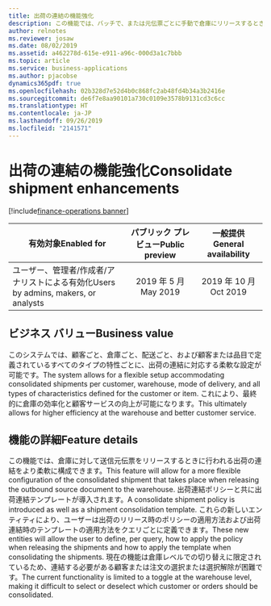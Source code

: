 ```yaml
---
title: 出荷の連結の機能強化
description: この機能では、バッチで、または元伝票ごとに手動で倉庫にリリースするときに、出荷の連結のクエリ ベースの設定が可能です。
author: relnotes
ms.reviewer: josaw
ms.date: 08/02/2019
ms.assetid: a462278d-615e-e911-a96c-000d3a1c7bbb
ms.topic: article
ms.service: business-applications
ms.author: pjacobse
dynamics365pdf: true
ms.openlocfilehash: 02b328d7e52d4b0c868fc2ab48fd4b34a3b2416e
ms.sourcegitcommit: de6f7e8aa90101a730c0109e3578b9131cd3c6cc
ms.translationtype: HT
ms.contentlocale: ja-JP
ms.lasthandoff: 09/26/2019
ms.locfileid: "2141571"
---
```

# <a name="consolidate-shipment-enhancements"></a><span data-ttu-id="e87bf-103">出荷の連結の機能強化</span><span class="sxs-lookup"><span data-stu-id="e87bf-103">Consolidate shipment enhancements</span></span>
[!include[finance-operations banner](../includes/finance-operations.md)]

| <span data-ttu-id="e87bf-104">有効対象</span><span class="sxs-lookup"><span data-stu-id="e87bf-104">Enabled for</span></span>    |  <span data-ttu-id="e87bf-105">パブリック プレビュー</span><span class="sxs-lookup"><span data-stu-id="e87bf-105">Public preview</span></span> | <span data-ttu-id="e87bf-106">一般提供</span><span class="sxs-lookup"><span data-stu-id="e87bf-106">General availability</span></span> | 
| ---------- | :----------: |:----------: |
|<span data-ttu-id="e87bf-107">ユーザー、管理者/作成者/アナリストによる有効化</span><span class="sxs-lookup"><span data-stu-id="e87bf-107">Users by admins, makers, or analysts</span></span>|<span data-ttu-id="e87bf-108">2019 年 5 月</span><span class="sxs-lookup"><span data-stu-id="e87bf-108">May 2019</span></span>| <span data-ttu-id="e87bf-109">2019 年 10 月</span><span class="sxs-lookup"><span data-stu-id="e87bf-109">Oct 2019</span></span>|


## <a name="business-value"></a><span data-ttu-id="e87bf-110">ビジネス バリュー</span><span class="sxs-lookup"><span data-stu-id="e87bf-110">Business value</span></span>
<!-- bv start -->
<span data-ttu-id="e87bf-111">このシステムでは、顧客ごと、倉庫ごと、配送ごと、および顧客または品目で定義されているすべてのタイプの特性ごとに、出荷の連結に対応する柔軟な設定が可能です。</span><span class="sxs-lookup"><span data-stu-id="e87bf-111">The system allows for a flexible setup accommodating consolidated shipments per customer, warehouse, mode of delivery, and all types of characteristics defined for the customer or item.</span></span> <span data-ttu-id="e87bf-112">これにより、最終的に倉庫の効率化と顧客サービスの向上が可能になります。</span><span class="sxs-lookup"><span data-stu-id="e87bf-112">This ultimately allows for higher efficiency at the warehouse and better customer service.</span></span>
<!-- bv end -->



## <a name="feature-details"></a><span data-ttu-id="e87bf-113">機能の詳細</span><span class="sxs-lookup"><span data-stu-id="e87bf-113">Feature details</span></span>
<!--feature detail start -->
<span data-ttu-id="e87bf-114">この機能では、倉庫に対して送信元伝票をリリースするときに行われる出荷の連結をより柔軟に構成できます。</span><span class="sxs-lookup"><span data-stu-id="e87bf-114">This feature will allow for a more flexible configuration of the consolidated shipment that takes place when releasing the outbound source document to the warehouse.</span></span> <span data-ttu-id="e87bf-115">出荷連結ポリシーと共に出荷連結テンプレートが導入されます。</span><span class="sxs-lookup"><span data-stu-id="e87bf-115">A consolidate shipment policy is introduced as well as a shipment consolidation template.</span></span> <span data-ttu-id="e87bf-116">これらの新しいエンティティにより、ユーザーは出荷のリリース時のポリシーの適用方法および出荷連結時のテンプレートの適用方法をクエリごとに定義できます。</span><span class="sxs-lookup"><span data-stu-id="e87bf-116">These new entities will allow the user to define, per query, how to apply the policy when releasing the shipments and how to apply the template when consolidating the shipments.</span></span> <span data-ttu-id="e87bf-117">現在の機能は倉庫レベルでの切り替えに限定されているため、連結する必要がある顧客または注文の選択または選択解除が困難です。</span><span class="sxs-lookup"><span data-stu-id="e87bf-117">The current functionality is limited to a toggle at the warehouse level, making it difficult to select or deselect which customer or orders should be consolidated.</span></span>
<!--feature detail end -->











